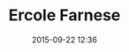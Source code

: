---
title: Ercole Farnese
layout: post
date: 2015-09-22 12:36
numero: 2
image: 2_ercole_farnese.png
thumb: 2_ercole_farnese.svg

wiki: https://it.wikipedia.org/wiki/Ercole_Farnese
source: https://commons.wikimedia.org/wiki/File:Ercole_in_riposo_(ercole_farnese),_copia_romana_del_190-210_ca._da_orig._greco_del_350-300_ac_ca._04.JPG
source-name: Wikimedia Commons

museum-link: http://cir.campania.beniculturali.it/museoarcheologiconazionale
museum-name: al Museo Archeologico di Napoli

frame-osm: '<iframe width="100%" height="350" frameborder="0" scrolling="no" marginheight="0" marginwidth="0" src="http://www.openstreetmap.org/export/embed.html?bbox=14.37083601951599%2C40.94516786658522%2C14.372340738773344%2C40.94654348720174&amp;layer=mapnik&amp;marker=40.9458546675%2C14.371589720249176" style="border: 1px solid black"></iframe><br/><small><a href="http://www.openstreetmap.org/?mlat=40.94585&amp;mlon=14.37159#map=19/40.94586/14.37159">Visualizza mappa ingrandita</a></small>'

autore: luca corsato
social-autore: https://twitter.com/lucacorsato
social-idea: https://twitter.com/lucacorsato
idea: luca corsato
tags:
- uomo
- mitologia
- id. corsato
- Museo Archeologico di Napoli
---